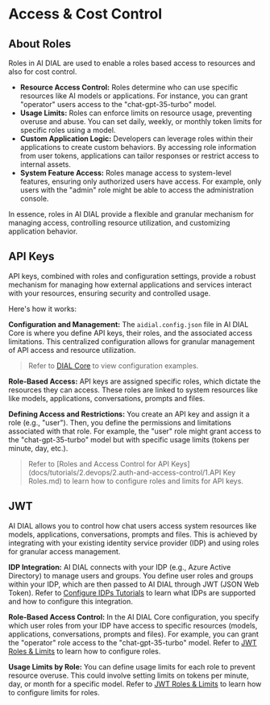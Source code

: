 # Access & Cost Control

## About Roles

Roles in AI DIAL are used to enable a roles based access to resources and also for cost control.

* **Resource Access Control:** Roles determine who can use specific resources like AI models or applications. For instance, you can grant "operator" users access to the "chat-gpt-35-turbo" model.
* **Usage Limits:** Roles can enforce limits on resource usage, preventing overuse and abuse. You can set daily, weekly, or monthly token limits for specific roles using a model.
* **Custom Application Logic:** Developers can leverage roles within their applications to create custom behaviors. By accessing role information from user tokens, applications can tailor responses or restrict access to internal assets.
* **System Feature Access:** Roles manage access to system-level features, ensuring only authorized users have access. For example, only users with the "admin" role might be able to access the administration console.

In essence, roles in AI DIAL provide a flexible and granular mechanism for managing access, controlling resource utilization, and customizing application behavior. 

## API Keys

API keys, combined with roles and configuration settings, provide a robust mechanism for managing how external applications and services interact with your resources, ensuring security and controlled usage. 

Here's how it works:

**Configuration and Management:** The `aidial.config.json` file in AI DIAL Core is where you define API keys, their roles, and the associated access limitations. This centralized configuration allows for granular management of API access and resource utilization.

> Refer to [DIAL Core](https://github.com/epam/ai-dial-core/blob/development/sample/aidial.config.json) to view configuration examples.

**Role-Based Access:** API keys are assigned specific roles, which dictate the resources they can access. These roles are linked to system resources like like models, applications, conversations, prompts and files.

**Defining Access and Restrictions:** You create an API key and assign it a role (e.g., "user"). Then, you define the permissions and limitations associated with that role. For example, the "user" role might grant access to the "chat-gpt-35-turbo" model but with specific usage limits (tokens per minute, day, etc.).

> Refer to [Roles and Access Control for API Keys](docs/tutorials/2.devops/2.auth-and-access-control/1.API Key Roles.md) to learn how to configure roles and limits for API keys.

## JWT

AI DIAL allows you to control how chat users access system resources like models, applications, conversations, prompts and files. This is achieved by integrating with your existing identity service provider (IDP) and using roles for granular access management. 

**IDP Integration:** AI DIAL connects with your IDP (e.g., Azure Active Directory) to manage users and groups. You define user roles and groups within your IDP, which are then passed to AI DIAL through JWT (JSON Web Token). Refer to [Configure IDPs Tutorials](/docs/tutorials/2.devops/2.auth-and-access-control/3.configure-idps/0.overview.md) to learn what IDPs are supported and how to configure this integration.

**Role-Based Access Control:** In the AI DIAL Core configuration, you specify which user roles from your IDP have access to specific resources (models, applications, conversations, prompts and files). For example, you can grant the "operator" role access to the "chat-gpt-35-turbo" model. Refer to [JWT Roles & Limits](/docs/tutorials/2.devops/2.auth-and-access-control/2.chat-users-roles.md) to learn how to configure roles.

**Usage Limits by Role:** You can define usage limits for each role to prevent resource overuse. This could involve setting limits on tokens per minute, day, or month for a specific model. Refer to [JWT Roles & Limits](/docs/tutorials/2.devops/2.auth-and-access-control/2.chat-users-roles.md) to learn how to configure limits for roles.
